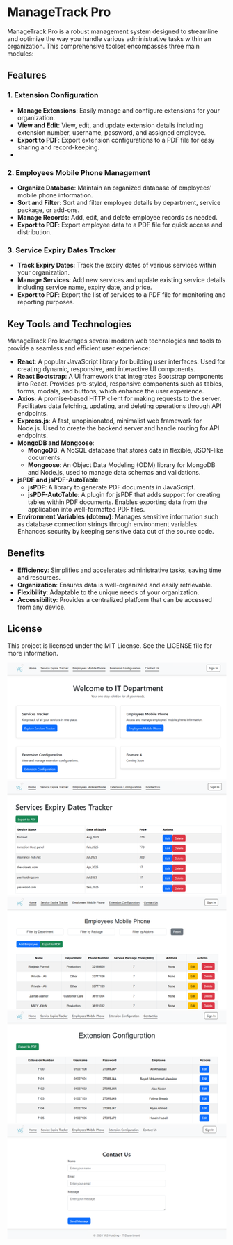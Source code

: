 # ManageTrack Pro

ManageTrack Pro is a robust management system designed to streamline and optimize the way you handle various administrative tasks within an organization. This comprehensive toolset encompasses three main modules:

## Features

### 1. Extension Configuration
- **Manage Extensions**: Easily manage and configure extensions for your organization.
- **View and Edit**: View, edit, and update extension details including extension number, username, password, and assigned employee.
- **Export to PDF**: Export extension configurations to a PDF file for easy sharing and record-keeping.
- 
### 2. Employees Mobile Phone Management
- **Organize Database**: Maintain an organized database of employees' mobile phone information.
- **Sort and Filter**: Sort and filter employee details by department, service package, or add-ons.
- **Manage Records**: Add, edit, and delete employee records as needed.
- **Export to PDF**: Export employee data to a PDF file for quick access and distribution.

### 3. Service Expiry Dates Tracker
- **Track Expiry Dates**: Track the expiry dates of various services within your organization.
- **Manage Services**: Add new services and update existing service details including service name, expiry date, and price.
- **Export to PDF**: Export the list of services to a PDF file for monitoring and reporting purposes.

## Key Tools and Technologies

ManageTrack Pro leverages several modern web technologies and tools to provide a seamless and efficient user experience:

- **React**: A popular JavaScript library for building user interfaces. Used for creating dynamic, responsive, and interactive UI components.
- **React Bootstrap**: A UI framework that integrates Bootstrap components into React. Provides pre-styled, responsive components such as tables, forms, modals, and buttons, which enhance the user experience.
- **Axios**: A promise-based HTTP client for making requests to the server. Facilitates data fetching, updating, and deleting operations through API endpoints.
- **Express.js**: A fast, unopinionated, minimalist web framework for Node.js. Used to create the backend server and handle routing for API endpoints.
- **MongoDB and Mongoose**:
  - **MongoDB**: A NoSQL database that stores data in flexible, JSON-like documents.
  - **Mongoose**: An Object Data Modeling (ODM) library for MongoDB and Node.js, used to manage data schemas and validations.
- **jsPDF and jsPDF-AutoTable**:
  - **jsPDF**: A library to generate PDF documents in JavaScript.
  - **jsPDF-AutoTable**: A plugin for jsPDF that adds support for creating tables within PDF documents. Enables exporting data from the application into well-formatted PDF files.
- **Environment Variables (dotenv)**: Manages sensitive information such as database connection strings through environment variables. Enhances security by keeping sensitive data out of the source code.

## Benefits
- **Efficiency**: Simplifies and accelerates administrative tasks, saving time and resources.
- **Organization**: Ensures data is well-organized and easily retrievable.
- **Flexibility**: Adaptable to the unique needs of your organization.
- **Accessibility**: Provides a centralized platform that can be accessed from any device.

## License
This project is licensed under the MIT License. See the LICENSE file for more information.

![](images/1.png)
![](images/2.png)
![](images/3.png)
![](images/4.png)
![](images/5.png)
